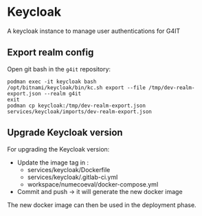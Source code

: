 # Keycloak
 
A keycloak instance to manage user authentications for G4IT

## Export realm config

Open git bash in the `g4it` repository:

```shell
podman exec -it keycloak bash
/opt/bitnami/keycloak/bin/kc.sh export --file /tmp/dev-realm-export.json --realm g4it
exit
podman cp keycloak:/tmp/dev-realm-export.json services/keycloak/imports/dev-realm-export.json
```

## Upgrade Keycloak version

For upgrading the Keycloak version:
- Update the image tag in :
    - services/keycloak/Dockerfile
    - services/keycloak/.gitlab-ci.yml
    - workspace/numecoeval/docker-compose.yml
- Commit and push -> it will generate the new docker image

The new docker image can then be used in the deployment phase.
